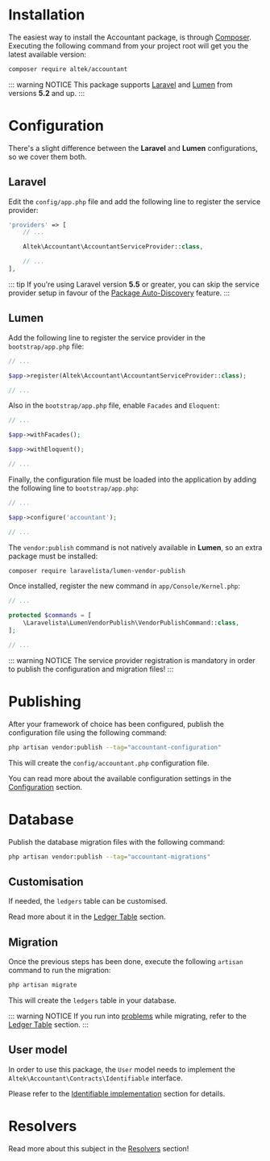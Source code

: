# Installation
The easiest way to install the Accountant package, is through [Composer](https://getcomposer.org/doc/00-intro.md).
Executing the following command from your project root will get you the latest available version:

```sh
composer require altek/accountant
```

::: warning NOTICE
This package supports [Laravel](https://laravel.com/docs/5.7/) and [Lumen](https://lumen.laravel.com/docs/5.7/) from versions **5.2** and up.
:::

# Configuration
There's a slight difference between the **Laravel** and **Lumen** configurations, so we cover them both.

## Laravel
Edit the `config/app.php` file and add the following line to register the service provider:

```php
'providers' => [
    // ...

    Altek\Accountant\AccountantServiceProvider::class,

    // ...
],
```

::: tip
If you're using Laravel version **5.5** or greater, you can skip the service provider setup in favour of the [Package Auto-Discovery](https://laravel.com/docs/5.7/packages#package-discovery) feature.
:::

## Lumen
Add the following line to register the service provider in the `bootstrap/app.php` file:

```php
// ...

$app->register(Altek\Accountant\AccountantServiceProvider::class);

// ...
```

Also in the `bootstrap/app.php` file, enable `Facades` and `Eloquent`:

```php
// ...

$app->withFacades();

$app->withEloquent();

// ...
```

Finally, the configuration file must be loaded into the application by adding the following line to `bootstrap/app.php`:

```php
// ...

$app->configure('accountant');

// ...
```

The `vendor:publish` command is not natively available in **Lumen**, so an extra package must be installed:

```sh
composer require laravelista/lumen-vendor-publish
```

Once installed, register the new command in `app/Console/Kernel.php`:

```php
// ...

protected $commands = [
    \Laravelista\LumenVendorPublish\VendorPublishCommand::class,
];

// ...
```

::: warning NOTICE
The service provider registration is mandatory in order to publish the configuration and migration files!
:::

# Publishing
After your framework of choice has been configured, publish the configuration file using the following command:

```sh
php artisan vendor:publish --tag="accountant-configuration"
```

This will create the `config/accountant.php` configuration file.

You can read more about the available configuration settings in the [Configuration](configuration.md) section.

# Database
Publish the database migration files with the following command:

```sh
php artisan vendor:publish --tag="accountant-migrations"
```

## Customisation
If needed, the `ledgers` table can be customised.

Read more about it in the [Ledger Table](ledger-table.md) section.

## Migration
Once the previous steps has been done, execute the following `artisan` command to run the migration:

```sh
php artisan migrate
```

This will create the `ledgers` table in your database.

::: warning NOTICE
If you run into [problems](troubleshooting.md#changing-columns-for-table-ledgers-requires-doctrine-dbal-install-doctrine-dbal) while migrating, refer to the [Ledger Table](ledger-table.md) section.
:::

## User model
In order to use this package, the `User` model needs to implement the `Altek\Accountant\Contracts\Identifiable` interface.

Please refer to the [Identifiable implementation](resolvers.md#identifiable-implementation) section for details.

# Resolvers
Read more about this subject in the [Resolvers](resolvers.md) section!
